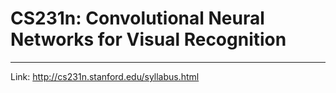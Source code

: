 # CS231n: Convolutional Neural Networks for Visual Recognition

---

Link: http://cs231n.stanford.edu/syllabus.html
